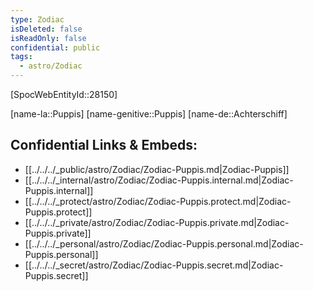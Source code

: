 ```yaml
---
type: Zodiac
isDeleted: false
isReadOnly: false
confidential: public
tags:
  - astro/Zodiac
---
```


[SpocWebEntityId::28150]



[name-la::Puppis]
[name-genitive::Puppis]
[name-de::Achterschiff]


## Confidential Links & Embeds: 
- [[../../../_public/astro/Zodiac/Zodiac-Puppis.md|Zodiac-Puppis]] 
- [[../../../_internal/astro/Zodiac/Zodiac-Puppis.internal.md|Zodiac-Puppis.internal]] 
- [[../../../_protect/astro/Zodiac/Zodiac-Puppis.protect.md|Zodiac-Puppis.protect]] 
- [[../../../_private/astro/Zodiac/Zodiac-Puppis.private.md|Zodiac-Puppis.private]] 
- [[../../../_personal/astro/Zodiac/Zodiac-Puppis.personal.md|Zodiac-Puppis.personal]] 
- [[../../../_secret/astro/Zodiac/Zodiac-Puppis.secret.md|Zodiac-Puppis.secret]] 
